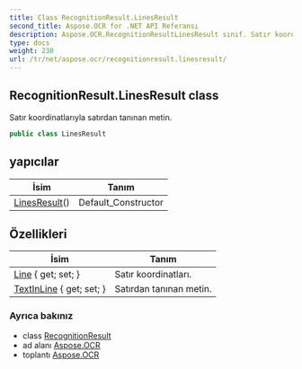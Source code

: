 ```yaml
---
title: Class RecognitionResult.LinesResult
second_title: Aspose.OCR for .NET API Referansı
description: Aspose.OCR.RecognitionResultLinesResult sınıf. Satır koordinatlarıyla satırdan tanınan metin.
type: docs
weight: 230
url: /tr/net/aspose.ocr/recognitionresult.linesresult/
---
```

## RecognitionResult.LinesResult class

Satır koordinatlarıyla satırdan tanınan metin.

```csharp
public class LinesResult
```

## yapıcılar

| İsim | Tanım |
| --- | --- |
| [LinesResult](linesresult/)() | Default_Constructor |

## Özellikleri

| İsim | Tanım |
| --- | --- |
| [Line](../../aspose.ocr/linesresult/line/) { get; set; } | Satır koordinatları. |
| [TextInLine](../../aspose.ocr/linesresult/textinline/) { get; set; } | Satırdan tanınan metin. |

### Ayrıca bakınız

* class [RecognitionResult](../recognitionresult/)
* ad alanı [Aspose.OCR](../../aspose.ocr/)
* toplantı [Aspose.OCR](../../)


